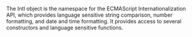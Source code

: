 
  The Intl object is the namespace for the ECMAScript Internationalization API, which provides language sensitive string comparison, number formatting, and date and time formatting. It provides access to several constructors and language sensitive functions.
